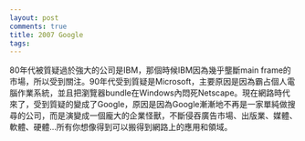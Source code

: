 ```yaml
---
layout: post
comments: true
title: 2007 Google
tags: 
---
```

80年代被質疑過於強大的公司是IBM，那個時候IBM因為幾乎壟斷main frame的市場，所以受到關注。90年代受到質疑是Microsoft，主要原因是因為霸占個人電腦作業系統，並且把瀏覽器bundle在Windows內悶死Netscape。現在網路時代來了，受到質疑的變成了Google，原因是因為Google漸漸地不再是一家單純做搜尋的公司，而是演變成一個龐大的企業怪獸，不斷侵吞廣告市場、出版業、媒體、軟體、硬體…所有你想像得到可以搬得到網路上的應用和領域。

